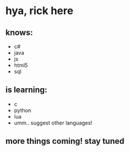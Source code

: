 # hya, rick here
## knows:
- c#
- java
- js
- html5
- sql
## is learning:
- c
- python
- lua
- umm.. suggest other languages!

## more things coming! stay tuned

<!---
rickyxfc03/rickyxfc03 is a ✨ special ✨ repository because its `README.md` (this file) appears on your GitHub profile.
You can click the Preview link to take a look at your changes.
--->
